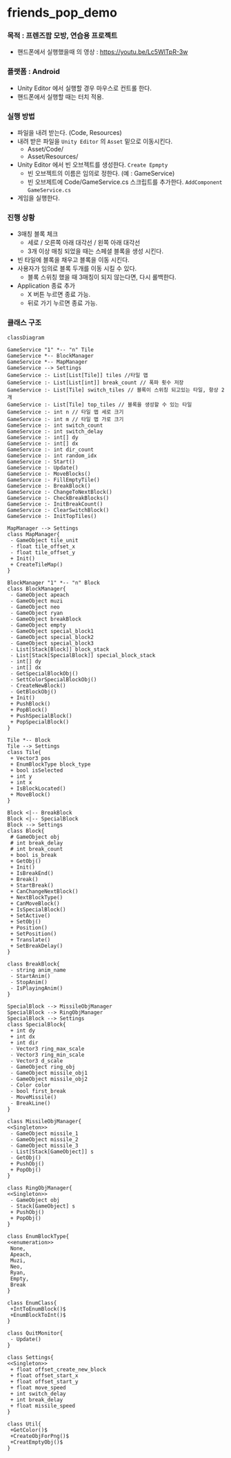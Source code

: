 # friends_pop_demo

### 목적 : 프렌즈팝 모방, 연습용 프로젝트
* 핸드폰에서 실행했을때 의 영상 : https://youtu.be/Lc5WlTpR-3w

### 플랫폼 : Android
* Unity Editor 에서 실행할 경우 마우스로 컨트롤 한다.
* 핸드폰에서 실행할 때는 터치 적용.

### 실행 방법
* 파일을 내려 받는다. (Code, Resources)
* 내려 받은 파일을 `Unity Editor` 의 `Asset` 밑으로 이동시킨다.
  * Asset/Code/
  * Asset/Resources/
* Unity Editor 에서 빈 오브젝트를 생성한다. `Create Epmpty`
  * 빈 오브젝트의 이름은 임의로 정한다. (예 : GameService)
  * 빈 오브제트에 Code/GameService.cs 스크립트를 추가한다. `AddComponent` `GameService.cs`
* 게임을 실행한다.

### 진행 상황
* 3매칭 블록 체크
  * 세로 / 오른쪽 아래 대각선 / 왼쪽 아래 대각선
  * 3개 이상 매칭 되었을 때는 스페셜 블록을 생성 시킨다.
* 빈 타일에 블록을 채우고 블록을 이동 시킨다.
* 사용자가 임의로 블록 두개를 이동 시킬 수 있다.
  * 블록 스위칭 했을 때 3매칭이 되지 않는다면, 다시 롤백한다.
* Application 종료 추가
  * X 버튼 누르면 종료 가능.
  * 뒤로 가기 누르면 종료 가능.

### 클래스 구조
```mermaid
classDiagram

GameService "1" *-- "n" Tile
GameService *-- BlockManager
GameService *-- MapManager
GameService --> Settings
GameService :- List[List[Tile]] tiles //타일 맵
GameService :- List[List[int]] break_count // 폭파 횟수 저장
GameService :- List[Tile] switch_tiles // 블록이 스위칭 되고있는 타일, 항상 2개
GameService :- List[Tile] top_tiles // 블록을 생성할 수 있는 타일
GameService :- int n // 타일 맵 세로 크기
GameService :- int m // 타일 맵 가로 크기
GameService :- int switch_count
GameService :- int switch_delay
GameService :- int[] dy
GameService :- int[] dx
GameService :- int dir_count
GameService :- int random_idx
GameService :- Start()
GameService :- Update()
GameService :- MoveBlocks()
GameService :- FillEmptyTile()
GameService :- BreakBlock()
GameService :- ChangeToNextBlock()
GameService :- CheckBreakBlocks()
GameService :- InitBreakCount()
GameService :- ClearSwitchBlock()
GameService :- InitTopTiles()

MapManager --> Settings
class MapManager{
 - GameObject tile_unit
 - float tile_offset_x
 - float tile_offset_y
 + Init()
 + CreateTileMap()
}

BlockManager "1" *-- "n" Block
class BlockManager{
 - GameObject apeach
 - GameObject muzi
 - GameObject neo
 - GameObject ryan
 - GameObject breakBlock
 - GameObject empty
 - GameObject special_block1
 - GameObject special_block2
 - GameObject special_block3
 - List[Stack[Block]] block_stack
 - List[Stack[SpecialBlock]] special_block_stack
 - int[] dy
 - int[] dx
 - GetSpecialBlockObj()
 - SettColorSpecialBlockObj()
 - CreateNewBlock()
 - GetBlockObj()
 + Init()
 + PushBlock()
 + PopBlock()
 + PushSpecialBlock()
 + PopSpecialBlock()
}

Tile *-- Block
Tile --> Settings
class Tile{
 + Vector3 pos
 + EnumBlockType block_type
 + bool isSelected
 + int y
 + int x
 + IsBlockLocated()
 + MoveBlock()
}

Block <|-- BreakBlock
Block <|-- SpecialBlock
Block --> Settings
class Block{
 # GameObject obj
 # int break_delay
 # int break_count
 + bool is_break
 + GetObj()
 + Init()
 + IsBreakEnd()
 + Break()
 + StartBreak()
 + CanChangeNextBlock()
 + NextBlockType()
 + CanMoveBlock()
 + IsSpecialBlock()
 + SetActive()
 + SetObj()
 + Position()
 + SetPosition()
 + Translate()
 + SetBreakDelay()
}

class BreakBlock{
 - string anim_name
 - StartAnim()
 - StopAnim()
 - IsPlayingAnim()
}

SpecialBlock --> MissileObjManager
SpecialBlock --> RingObjManager
SpecialBlock --> Settings
class SpecialBlock{
 + int dy
 + int dx
 + int dir
 - Vector3 ring_max_scale
 - Vector3 ring_min_scale
 - Vector3 d_scale
 - GameObject ring_obj
 - GameObject missile_obj1
 - GameObject missile_obj2
 - Color color
 - bool first_break
 - MoveMissile()
 - BreakLine()
}

class MissileObjManager{
<<Singleton>>
 - GameObject missile_1
 - GameObject missile_2
 - GameObject missile_3
 - List[Stack[GameObject]] s
 - GetObj()
 + PushObj()
 + PopObj()
}

class RingObjManager{
<<Singleton>>
 - GameObject obj
 - Stack[GameObject] s
 + PushObj()
 + PopObj()
}

class EnumBlockType{
<<enumeration>>
 None,
 Apeach,
 Muzi,
 Neo,
 Ryan,
 Empty,
 Break
}

class EnumClass{
 +IntToEnumBlock()$
 +EnumBlockToInt()$
}

class QuitMonitor{
 - Update()
}

class Settings{
<<Singleton>>
 + float offset_create_new_block
 + float offset_start_x
 + float offset_start_y
 + float move_speed
 + int switch_delay
 + int break_delay
 + float missile_speed
}

class Util{
 +GetColor()$
 +CreateObjForPng()$
 +CreatEmptyObj()$
}
```
